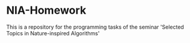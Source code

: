 # NIA-Homework
This is a repository for the programming tasks of the seminar 'Selected Topics in Nature-inspired Algorithms'
